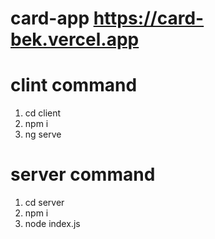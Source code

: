 # card-app https://card-bek.vercel.app

# clint command
1. cd client
2. npm i
3. ng serve

# server command
1. cd server
2. npm i
3. node index.js
